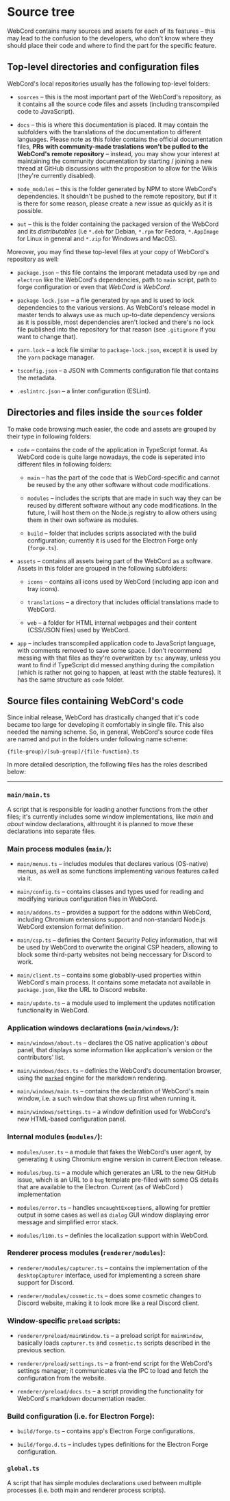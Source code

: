# Source tree
WebCord contains many sources and assets for each of its features – this may
lead to the confusion to the developers, who don't know where they should
place their code and where to find the part for the specific feature.

## Top-level directories and configuration files

WebCord's local repositories usually has the following top-level folders:

- `sources` – this is the most important part of the WebCord's repository, as
   it contains all the source code files and assets (including transcompiled
   code to JavaScript).

- `docs` – this is where this documentation is placed. It may contain the
   subfolders with the translations of the documentation to different languages.
   Please note as this folder contains the official documentation files, **PRs**
   **with community-made traslations won't be pulled to the WebCord's remote**
   **repository** – instead, you may show your interest at maintaining the
   community documentation by starting / joining a new thread at GitHub
   discussions with the proposition to allow for the Wikis (they're currently
   disabled).

- `node_modules` – this is the folder generated by NPM to store WebCord's
   dependencies. It shouldn't be pushed to the remote repository, but if it is
   there for some reason, please create a new issue as quickly as it is
   possible.

- `out` – this is the folder containing the packaged version of the WebCord and
  its *distributables* (i.e `*.deb` for Debian, `*.rpm` for Fedora, `*.AppImage`
  for Linux in general and `*.zip` for Windows and MacOS).

Moreover, you may find these top-level files at your copy of WebCord's
repository as well:

- `package.json` – this file contains the imporant metadata used by `npm` and
  `electron` like the WebCord's dependencies, path to `main` script, path to
  forge configuration or even that *WebCord is WebCord*.

- `package-lock.json` – a file generated by `npm` and is used to lock
  dependencies to the various versions. As WebCord's release model in master
  tends to always use as much up-to-date dependency versions as it is possible,
  most dependencies aren't locked and there's no lock file published into the
  repository for that reason (see `.gitignore` if you want to change that).

- `yarn.lock` – a lock file similar to `package-lock.json`, except it is used by
  the `yarn` package manager.

- `tsconfig.json` – a JSON with Comments configuration file that contains the
  metadata.

- `.eslintrc.json` – a linter configuration (ESLint).

## Directories and files inside the `sources` folder

To make code browsing much easier, the code and assets are grouped by their type
in following folders:

- `code` – contains the code of the application in TypeScript format. As WebCord
  code is quite large nowadays, the code is seperated into different files in
  following folders:

  - `main` – has the part of the code that is WebCord-specific and cannot be
     reused by the any other software without code modifications.

  - `modules` – includes the scripts that are made in such way they can
     be reused by different software without any code modifications. In the
     future, I will host them on the Node.js registry to allow others using them
     in their own software as modules.

  - `build` – folder that includes scripts associated with the build
    configuration; currently it is used for the Electron Forge only (`forge.ts`).

- `assets` – contains all assets being part of the WebCord as a software. Assets
  in this folder are grouped in the following subfolders:
  
  - `icons` – contains all icons used by WebCord (including app icon and tray
    icons).

  - `translations` – a directory that includes official translations made to
    WebCord.

  - `web` – a folder for HTML internal webpages and their content (CSS/JSON
    files) used by WebCord.

- `app` – includes transcompiled application code to JavaScript language, with
  comments removed to save some space. I don't recommend messing with that files
  as they're overwritten by `tsc` anyway, unless you want to find if TypeScript
  did messed anything during the compilation (which is rather not going to
  happen, at least with the stable features). It has the same structure as
  `code` folder.

## Source files containing WebCord's code

Since initial release, WebCord has drastically changed that it's code became
too large for developing it comfortably in single file. This also needed the
naming scheme. So, in general, WebCord's source code files are named and put in
the folders under following name scheme:
```
{file-group}/[sub-group]/{file-function}.ts
```
In more detailed description, the following files has the roles described below:

---

### `main/main.ts`

A script that is responsible for loading another functions from the other files;
it's currently includes some window implementations, like *main* and *about*
window declarations, althrought it is planned to move these declarations into separate files.

### Main process modules (`main/`):

  - `main/menus.ts` – includes modules that declares various (OS-native)
    menus, as well as some functions implementing various features called via
    it.

  - `main/config.ts` – contains classes and types used for reading and
    modifying various configuration files in WebCord.

  - `main/addons.ts` – provides a support for the addons within WebCord, including
    Chromium extensions support and non-standard Node.js WebCord extension
    format definition.

  - `main/csp.ts` – definies the Content Security Policy information,
    that will be used by WebCord to overwrite the original CSP headers, allowing
    to block some third-party websites not being neccessary for Discord to work.
    
  - `main/client.ts` – contains some globablly-used properties within
    WebCord's main process. It contains some metadata not available in
    `package.json`, like the URL to Discord website.

  - `main/update.ts` – a module used to implement the updates
    notification functionality in WebCord.

### Application windows declarations (`main/windows/`):

  - `main/windows/about.ts` – declares the OS native application's *about*
    panel, that displays some information like application's version or the
    contributors' list.

  - `main/windows/docs.ts` – definies the WebCord's documentation browser,
    using the [`marked`](https://www.npmjs.com/package/marked) engine for the
    markdown rendering.

  - `main/windows/main.ts` – contains the declaration of WebCord's main
    window, i.e. a such window that shows up first when running it.

  - `main/windows/settings.ts` – a window definition used for WebCord's
    new HTML-based configuration panel.

### Internal modules (`modules/`):

  - `modules/user.ts` – a module that fakes the WebCord's user agent,
    by generating it using Chromium engine version in current Electron release.

  - `modules/bug.ts` – a module which generates an URL to the new
    GitHub issue, which is an URL to a `bug` template pre-filled with some OS
    details that are available to the Electron. Current (as of WebCord ) implementation

  - `modules/error.ts` – handles `uncaughtException`s, allowing
    for prettier output in some cases as well as `dialog` GUI window displaying
    error message and simplified error stack.

  - `modules/l10n.ts` – definies the localization support within WebCord.

### Renderer process modules (`renderer/modules`):

  - `renderer/modules/capturer.ts` – contains the implementation of the `desktopCapturer`
    interface, used for implementing a screen share support for Discord.

  - `renderer/modules/cosmetic.ts` – does some cosmetic changes to Discord website,
    making it to look more like a real Discord client.

### Window-specific `preload` scripts:

  - `renderer/preload/mainWindow.ts` – a preload script for `mainWindow`,
     basically loads `capturer.ts` and `cosmetic.ts` scripts described in
     the previous section.

  - `renderer/preload/settings.ts` – a front-end script for the WebCord's
    settings manager; it communicates via the IPC to load and fetch the
    configuration from the website.

  - `renderer/preload/docs.ts` – a script providing the functionality for
    WebCord's markdown documentation reader.

### Build configuration (i.e. for Electron Forge):

  - `build/forge.ts` – contains app's Electron Forge configurations.
  
  - `build/forge.d.ts` – includes types definitions for the Electron
    Forge configuration.

### `global.ts`

A script that has simple modules declarations used between multiple processes
(i.e. both main and renderer process scripts).